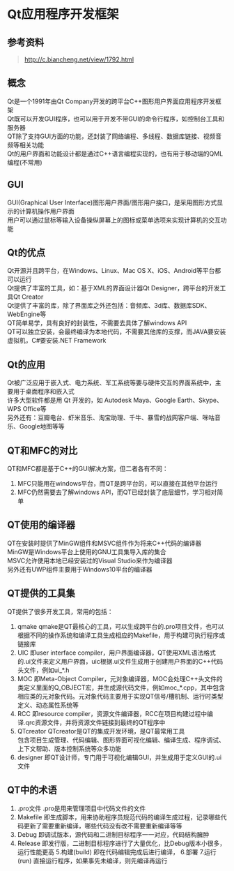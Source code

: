 # Qt应用程序开发框架

## 参考资料
> http://c.biancheng.net/view/1792.html

## 概念
Qt是一个1991年由Qt Company开发的跨平台C++图形用户界面应用程序开发框架  
Qt既可以开发GUI程序，也可以用于开发不带GUI的命令行程序，如控制台工具和服务器  
QT除了支持GUI方面的功能，还封装了网络编程、多线程、数据库链接、视频音频等相关功能  
Qt的用户界面和功能设计都是通过C++语言编程实现的，也有用于移动端的QML编程(不常用)  

## GUI
GUI(Graphical User Interface)图形用户界面/图形用户接口，是采用图形方式显示的计算机操作用户界面  
用户可以通过鼠标等输入设备操纵屏幕上的图标或菜单选项来实现计算机的交互功能  

## Qt的优点
Qt开源并且跨平台，在Windows、Linux、Mac OS X、iOS、Android等平台都可以运行  
Qt提供了丰富的工具，如：基于XML的界面设计器Qt Designer，跨平台的开发工具Qt Creator  
Qt提供了丰富的库，除了界面库之外还包括：音频库、3d库、数据库SDK、WebEngine等  
QT简单易学，具有良好的封装性，不需要去具体了解windows API  
QT可以独立安装，会最终编译为本地代码，不需要其他库的支撑，而JAVA要安装虚拟机，C#要安装.NET Framework  

## Qt的应用
Qt被广泛应用于嵌入式、电力系统、军工系统等要与硬件交互的界面系统中，主要用于桌面程序和嵌入式  
许多大型软件都是用 Qt 开发的，如 Autodesk Maya、Google Earth、Skype、WPS Office等  
另外还有：豆瓣电台、虾米音乐、淘宝助理、千牛、暴雪的战网客户端、咪咕音乐、Google地图等等  

## QT和MFC的对比
QT和MFC都是基于C++的GUI解决方案，但二者各有不同：  
1. MFC只能用在windows平台，而QT是跨平台的，可以直接在其他平台运行  
2. MFC仍然需要去了解windows API，而QT已经封装了底层细节，学习相对简单  

## QT使用的编译器
QT在安装时提供了MinGW组件和MSVC组件作为将来C++代码的编译器  
MinGW是Windows平台上使用的GNU工具集导入库的集合  
MSVC允许使用本地已经安装过的Visual Studio来作为编译器  
另外还有UWP组件主要用于Windows10平台的编译器  

## QT提供的工具集
QT提供了很多开发工具，常用的包括：  
1. qmake
qmake是QT最核心的工具，可以生成跨平台的.pro项目文件，也可以根据不同的操作系统和编译工具生成相应的Makefile，用于构建可执行程序或链接库  
2. UIC
即user interface compiler，用户界面编译器，QT使用XML语法格式的.ui文件来定义用户界面，uic根据.ui文件生成用于创建用户界面的C++代码头文件，例如ui_*.h  
3. MOC
即Meta-Object Compiler，元对象编译器，MOC会处理C++头文件的类定义里面的Q_OBJECT宏，并生成源代码文件，例如moc_*.cpp，其中包含相应类的元对象代码。元对象代码主要用于实现QT信号/槽机制、运行时类型定义、动态属性系统等  
4. RCC
即resource compiler，资源文件编译器，RCC在项目构建过程中编译.qrc资源文件，并将资源文件链接到最终的QT程序中  
5. QTcreator
QTcreator是QT的集成开发环境，是QT最常用工具  
包含项目生成管理、代码编辑、图形界面可视化编辑、编译生成、程序调试、上下文帮助、版本控制系统等众多功能  
6. designer
即QT设计师，专门用于可视化编辑GUI，并生成用于定义GUI的.ui文件  

## QT中的术语
1. .pro文件
.pro是用来管理项目中代码文件的文件
2. Makefile
即生成脚本，用来协助程序员规范代码的编译生成过程，记录哪些代码更新了需要重新编译，哪些代码没有改不需要重新编译等等  
3. Debug
即调试版本，源代码和二进制目标程序一一对应，代码结构臃肿
4. Release
即发行版，二进制目标程序进行了大量优化，比Debug版本小很多，运行性能更高
5.构建(build)
即在代码编辑完成后进行编译，
6.部署
7.运行(run)
直接运行程序，如果事先未编译，则先编译再运行  





